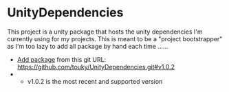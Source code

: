 # UnityDependencies

This project is a unity package that hosts the unity dependencies I'm currently using for my projects.
This is meant to be a "project bootstrapper" as I'm too lazy to add all package by hand each time ......

- [Add package](https://docs.unity3d.com/Manual/upm-ui-giturl.html) from this git URL: https://github.com/touky/UnityDependencies.git#v1.0.2
- - v1.0.2 is the most recent and supported version

